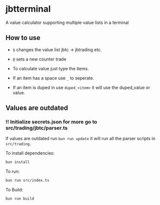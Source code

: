 # jbtterminal

A value calculator supporting multiple value lists in a terminal

## How to use

-   `$` changes the value list jbtc -> jbtrading etc.
-   `@` sets a new counter trade

-   To calculate value just type the items.
-   If an item has a space use `_` to seperate.
-   If an item is duped in use `duped_<item>` it will use the duped_value
    or value.

## Values are outdated

### !! Initialize secrets.json for more go to src/trading/jbtc/parser.ts

If values are outdated run `bun run update` it will run all the parser scripts
in `src/trading`.

To install dependencies:

```bash
bun install
```

To run:

```bash
bun run src/index.ts
```

To Build:

```bash
bun run build
```
